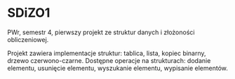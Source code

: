 # SDiZO1
PWr, semestr 4, pierwszy projekt ze struktur danych i złożoności obliczeniowej.

Projekt zawiera implementacje struktur: tablica, lista, kopiec binarny, drzewo czerwono-czarne. 
Dostępne operacje na strukturach: dodanie elementu, usunięcie elementu, wyszukanie elementu, wypisanie elementów.
